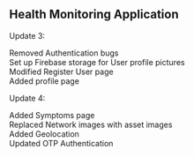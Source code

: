 ## Health Monitoring Application

Update 3:

Removed Authentication bugs  
Set up Firebase storage for User profile pictures  
Modified Register User page  
Added profile page  

Update 4:  
  
Added Symptoms page  
Replaced Network images with asset images  
Added Geolocation  
Updated OTP Authentication